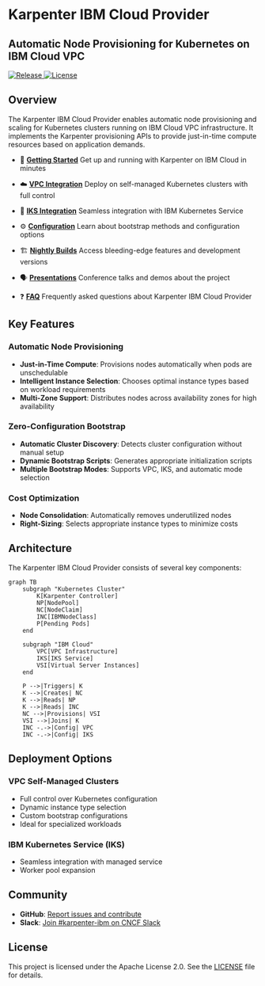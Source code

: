 # Karpenter IBM Cloud Provider

<div>
  <h2>Automatic Node Provisioning for Kubernetes on IBM Cloud VPC</h2>
  <p>
    <a href="https://github.com/kubernetes-sigs/karpenter-provider-ibm-cloud/releases">
      <img src="https://img.shields.io/github/v/release/kubernetes-sigs/karpenter-provider-ibm-cloud?style=flat-square" alt="Release">
    </a>
    <a href="https://github.com/kubernetes-sigs/karpenter-provider-ibm-cloud/blob/main/LICENSE">
      <img src="https://img.shields.io/github/license/kubernetes-sigs/karpenter-provider-ibm-cloud?style=flat-square" alt="License">
    </a>
  </p>
</div>

## Overview

The Karpenter IBM Cloud Provider enables automatic node provisioning and scaling for Kubernetes clusters running on IBM Cloud VPC infrastructure. It implements the Karpenter provisioning APIs to provide just-in-time compute resources based on application demands.

<div class="grid cards" markdown>

- :rocket: **[Getting Started](getting-started.md)**
  Get up and running with Karpenter on IBM Cloud in minutes

- :cloud: **[VPC Integration](vpc-integration.md)**
  Deploy on self-managed Kubernetes clusters with full control

- :office: **[IKS Integration](iks-integration.md)**
  Seamless integration with IBM Kubernetes Service

- :gear: **[Configuration](bootstrap-methods.md)**
  Learn about bootstrap methods and configuration options

- :building_construction: **[Nightly Builds](nightly-builds.md)**
  Access bleeding-edge features and development versions

- :speaking_head: **[Presentations](presentations.md)**
  Conference talks and demos about the project

- :question: **[FAQ](faq.md)**
  Frequently asked questions about Karpenter IBM Cloud Provider

</div>

## Key Features

### Automatic Node Provisioning
- **Just-in-Time Compute**: Provisions nodes automatically when pods are unschedulable
- **Intelligent Instance Selection**: Chooses optimal instance types based on workload requirements
- **Multi-Zone Support**: Distributes nodes across availability zones for high availability

### Zero-Configuration Bootstrap
- **Automatic Cluster Discovery**: Detects cluster configuration without manual setup
- **Dynamic Bootstrap Scripts**: Generates appropriate initialization scripts
- **Multiple Bootstrap Modes**: Supports VPC, IKS, and automatic mode selection

### Cost Optimization
- **Node Consolidation**: Automatically removes underutilized nodes
- **Right-Sizing**: Selects appropriate instance types to minimize costs

## Architecture

The Karpenter IBM Cloud Provider consists of several key components:

```mermaid
graph TB
    subgraph "Kubernetes Cluster"
        K[Karpenter Controller]
        NP[NodePool]
        NC[NodeClaim]
        INC[IBMNodeClass]
        P[Pending Pods]
    end

    subgraph "IBM Cloud"
        VPC[VPC Infrastructure]
        IKS[IKS Service]
        VSI[Virtual Server Instances]
    end

    P -->|Triggers| K
    K -->|Creates| NC
    K -->|Reads| NP
    K -->|Reads| INC
    NC -->|Provisions| VSI
    VSI -->|Joins| K
    INC -.->|Config| VPC
    INC -.->|Config| IKS
```

## Deployment Options

### VPC Self-Managed Clusters
- Full control over Kubernetes configuration
- Dynamic instance type selection
- Custom bootstrap configurations
- Ideal for specialized workloads

### IBM Kubernetes Service (IKS)
- Seamless integration with managed service
- Worker pool expansion

## Community

- **GitHub**: [Report issues and contribute](https://github.com/kubernetes-sigs/karpenter-provider-ibm-cloud)
- **Slack**: [Join #karpenter-ibm on CNCF Slack](https://cloud-native.slack.com/archives/C094SDPCVLN)

## License

This project is licensed under the Apache License 2.0. See the [LICENSE](https://github.com/kubernetes-sigs/karpenter-provider-ibm-cloud/blob/main/LICENSE) file for details.
